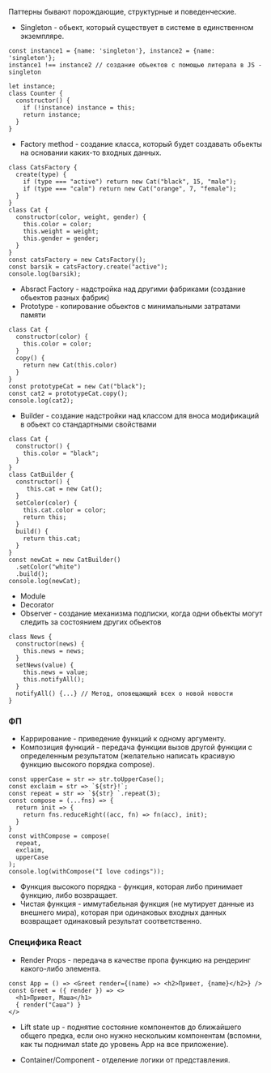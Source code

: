 Паттерны бывают порождающие, структурные и поведенческие.

* Singleton - обьект, который существует в системе в единственном экземпляре.
```
const instance1 = {name: 'singleton'}, instance2 = {name: 'singleton'};
instance1 !== instance2 // создание обьектов с помощью литерала в JS - singleton

let instance;
class Counter {
  constructor() {
    if (!instance) instance = this;
    return instance;
  }
}
```
* Factory method - создание класса, который будет создавать обьекты на основании каких-то входных данных.
```
class CatsFactory {
  create(type) {
    if (type === "active") return new Cat("black", 15, "male");
    if (type === "calm") return new Cat("orange", 7, "female");
  }
}
class Cat {
  constructor(color, weight, gender) {
    this.color = color;
    this.weight = weight;
    this.gender = gender;
  }
}
const catsFactory = new CatsFactory();
const barsik = catsFactory.create("active");
console.log(barsik);
```
* Absract Factory - надстройка над другими фабриками (создание обьектов разных фабрик)
* Prototype - копирование обьектов с минимальными затратами памяти
```
class Cat {
  constructor(color) {
    this.color = color;
  }
  copy() {
    return new Cat(this.color)
  }
}
const prototypeCat = new Cat("black");
const cat2 = prototypeCat.copy();
console.log(cat2);
```
* Builder - создание надстройки над классом для вноса модификаций в обьект со стандартными свойствами
```
class Cat {
  constructor() {
    this.color = "black";
  }
}
class CatBuilder {
  constructor() {
     this.cat = new Cat();  
  }
  setColor(color) {
    this.cat.color = color;
    return this;
  }
  build() {
    return this.cat;
  }
}
const newCat = new CatBuilder()
  .setColor("white")
  .build();
console.log(newCat);
```
* Module
* Decorator
* Observer - создание механизма подписки, когда одни обьекты могут следить за состоянием других обьектов
```
class News {
  constructor(news) {
    this.news = news;
  }
  setNews(value) {
    this.news = value;
    this.notifyAll();
  }
  notifyAll() {...} // Метод, оповещающий всех о новой новости
}
```
### ФП
* Каррирование - приведение функций к одному аргументу.
* Композиция функций - передача функции вызов другой функции с определенным результатом (желательно написать красивую функцию высокого порядка compose).
```
const upperCase = str => str.toUpperCase();
const exclaim = str => `${str}!`;
const repeat = str => `${str} `.repeat(3);
const compose = (...fns) => {
  return init => {
    return fns.reduceRight((acc, fn) => fn(acc), init);
  }
}
const withСompose = compose(
  repeat,
  exclaim,
  upperCase
);
console.log(withСompose("I love codings"));
```
* Функция высокого порядка - функция, которая либо принимает функцию, либо возвращает.
* Чистая функция - иммутабельная функция (не мутирует данные из внешнего мира), которая при одинаковых входных данных возвращает одинаковый результат соответственно.

### Специфика React 

* Render Props - передача в качестве пропа функцию на рендеринг какого-либо элемента.
```
const App = () => <Greet render={(name) => <h2>Привет, {name}</h2>} />
const Greet = ({ render }) => <>
  <h1>Привет, Маша</h1>
  { render("Саша") }
</>
```
* Lift state up - поднятие состояние компонентов до ближайшего общего предка, если оно нужно нескольким компонентам (вспомни, как ты поднимал state до уровень App на все приложение).

* Container/Component - отделение логики от представления.